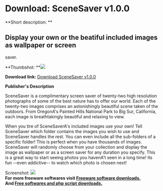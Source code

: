 # Download: SceneSaver v1.0.0

**Short description: **

## Display your own or the beatiful included images as wallpaper or screen
saver.

  
**Thumbshot: **![](http://www.freewarefiles.com/screenshot/scenesaver_md.jpg)   
  
**Download link:** [Download SceneSaver v1.0.0](http://freesoftwares.boysofts.com/SceneSaver-V_program_19993.html)  
  

**Publisher's Description**  
  

SceneSaver is a complimentary screen saver of twenty-two high resolution
photographs of some of the best nature has to offer our world. Each of the
twenty-two images comprises an astonishingly beautiful scene taken of the
outdoors. From OregonA's Painted Hills National Park to Big Sur, California,
each image is breathtakingly beautiful and relaxing to view.

When you tire of SceneSaverA's included images use your own! Tell SceneSaver
which folder contains the images you wish to use and SceneSaver handles the
rest. You can even include all the sub-folders of a specific folder! This is
perfect when you have thousands of images. SceneSaver will randomly choose
from your collection and display the image as wallpaper or as a screen saver
for any duration you specify. This is a great way to start seeing photos you
havenA't seen in a long time! Its fun --even addictive-- to watch which photo
is chosen next!

  
  
Screenshot: ![](http://www.freewarefiles.com/screenshot/scenesaver.jpg)  
**For more freeware softwares visit [Freeware software downloads.](http://freesoftwares.boysofts.com/)**   
**And [Free softwares and php script downloads.](http://www.boysofts.com/)**

